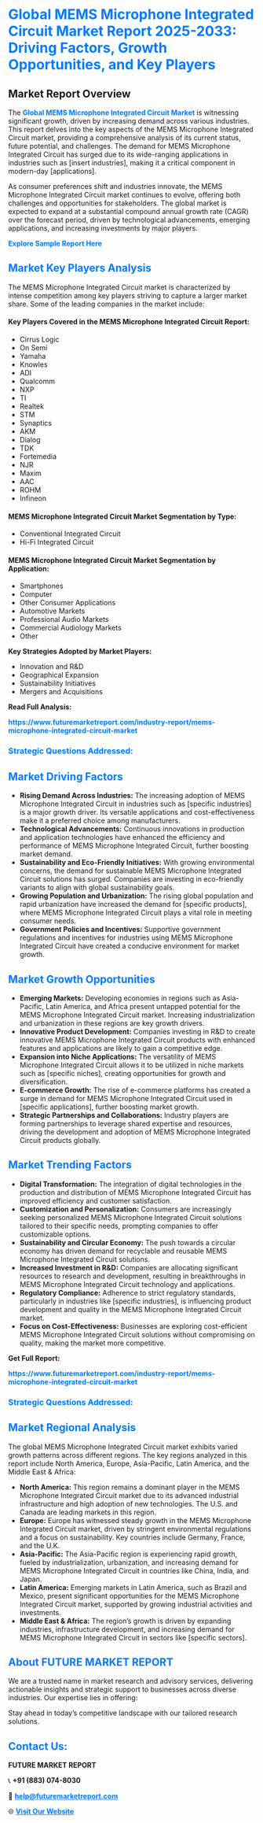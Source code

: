 <h1 style="color: #007BFF;">Global MEMS Microphone Integrated Circuit Market Report 2025-2033: Driving Factors, Growth Opportunities, and Key Players</h1>

<section id="overview">
<h2>Market Report Overview</h2>
<p>The <a href="https://www.futuremarketreport.com/industry-report/mems-microphone-integrated-circuit-market" style="color: #007BFF; text-decoration: none;"><strong>Global MEMS Microphone Integrated Circuit Market</strong></a> is witnessing significant growth, driven by increasing demand across various industries. This report delves into the key aspects of the MEMS Microphone Integrated Circuit market, providing a comprehensive analysis of its current status, future potential, and challenges. The demand for MEMS Microphone Integrated Circuit has surged due to its wide-ranging applications in industries such as [insert industries], making it a critical component in modern-day [applications].</p>
<p>As consumer preferences shift and industries innovate, the MEMS Microphone Integrated Circuit market continues to evolve, offering both challenges and opportunities for stakeholders. The global market is expected to expand at a substantial compound annual growth rate (CAGR) over the forecast period, driven by technological advancements, emerging applications, and increasing investments by major players.</p>
</section>

<section id="overview">
<p><a href="https://www.futuremarketreport.com/request-sample/reportId=82364" style="color: #007BFF; text-decoration: none;"><strong>Explore Sample Report Here</strong></a></p>
</section>

<section id="key-players">
<h2 style="color: #007BFF;">Market Key Players Analysis</h2>
<p>The MEMS Microphone Integrated Circuit market is characterized by intense competition among key players striving to capture a larger market share. Some of the leading companies in the market include:</p>
<h4>Key Players Covered in the MEMS Microphone Integrated Circuit Report:</h4>
<ul><li>Cirrus Logic</li><li>On Semi</li><li>Yamaha</li><li>Knowles</li><li>ADI</li><li>Qualcomm</li><li>NXP</li><li>TI</li><li>Realtek</li><li>STM</li><li>Synaptics</li><li>AKM</li><li>Dialog</li><li>TDK</li><li>Fortemedia</li><li>NJR</li><li>Maxim</li><li>AAC</li><li>ROHM</li><li>Infineon</li></ul>
<h4>MEMS Microphone Integrated Circuit Market Segmentation by Type:</h4>
<ul><li>Conventional Integrated Circuit</li><li>Hi-Fi Integrated Circuit</li></ul>

<h4>MEMS Microphone Integrated Circuit Market Segmentation by Application:</h4>
<ul><li>Smartphones</li><li>Computer</li><li>Other Consumer Applications</li><li>Automotive Markets</li><li>Professional Audio Markets</li><li>Commercial Audiology Markets</li><li>Other</li></ul>
<p><strong>Key Strategies Adopted by Market Players:</strong></p>
<ul>
<li>Innovation and R&D</li>
<li>Geographical Expansion</li>
<li>Sustainability Initiatives</li>
<li>Mergers and Acquisitions</li>
</ul>
</section>

<section>
<p><strong>Read Full Analysis: </strong></p><a href="https://www.futuremarketreport.com/industry-report/mems-microphone-integrated-circuit-market" style="color: #007BFF; text-decoration: none;"><strong>https://www.futuremarketreport.com/industry-report/mems-microphone-integrated-circuit-market</strong></a>
<h3 style="color: #007BFF;">Strategic Questions Addressed:</h3>
</section>

<section id="driving-factors">
<h2 style="color: #007BFF;">Market Driving Factors</h2>
<ul>
<li><strong>Rising Demand Across Industries:</strong> The increasing adoption of MEMS Microphone Integrated Circuit in industries such as [specific industries] is a major growth driver. Its versatile applications and cost-effectiveness make it a preferred choice among manufacturers.</li>
<li><strong>Technological Advancements:</strong> Continuous innovations in production and application technologies have enhanced the efficiency and performance of MEMS Microphone Integrated Circuit, further boosting market demand.</li>
<li><strong>Sustainability and Eco-Friendly Initiatives:</strong> With growing environmental concerns, the demand for sustainable MEMS Microphone Integrated Circuit solutions has surged. Companies are investing in eco-friendly variants to align with global sustainability goals.</li>
<li><strong>Growing Population and Urbanization:</strong> The rising global population and rapid urbanization have increased the demand for [specific products], where MEMS Microphone Integrated Circuit plays a vital role in meeting consumer needs.</li>
<li><strong>Government Policies and Incentives:</strong> Supportive government regulations and incentives for industries using MEMS Microphone Integrated Circuit have created a conducive environment for market growth.</li>
</ul>
</section>

<section id="growth-opportunities">
<h2 style="color: #007BFF;">Market Growth Opportunities</h2>
<ul>
<li><strong>Emerging Markets:</strong> Developing economies in regions such as Asia-Pacific, Latin America, and Africa present untapped potential for the MEMS Microphone Integrated Circuit market. Increasing industrialization and urbanization in these regions are key growth drivers.</li>
<li><strong>Innovative Product Development:</strong> Companies investing in R&D to create innovative MEMS Microphone Integrated Circuit products with enhanced features and applications are likely to gain a competitive edge.</li>
<li><strong>Expansion into Niche Applications:</strong> The versatility of MEMS Microphone Integrated Circuit allows it to be utilized in niche markets such as [specific niches], creating opportunities for growth and diversification.</li>
<li><strong>E-commerce Growth:</strong> The rise of e-commerce platforms has created a surge in demand for MEMS Microphone Integrated Circuit used in [specific applications], further boosting market growth.</li>
<li><strong>Strategic Partnerships and Collaborations:</strong> Industry players are forming partnerships to leverage shared expertise and resources, driving the development and adoption of MEMS Microphone Integrated Circuit products globally.</li>
</ul>
</section>

<section id="trending-factors">
<h2 style="color: #007BFF;">Market Trending Factors</h2>
<ul>
<li><strong>Digital Transformation:</strong> The integration of digital technologies in the production and distribution of MEMS Microphone Integrated Circuit has improved efficiency and customer satisfaction.</li>
<li><strong>Customization and Personalization:</strong> Consumers are increasingly seeking personalized MEMS Microphone Integrated Circuit solutions tailored to their specific needs, prompting companies to offer customizable options.</li>
<li><strong>Sustainability and Circular Economy:</strong> The push towards a circular economy has driven demand for recyclable and reusable MEMS Microphone Integrated Circuit solutions.</li>
<li><strong>Increased Investment in R&D:</strong> Companies are allocating significant resources to research and development, resulting in breakthroughs in MEMS Microphone Integrated Circuit technology and applications.</li>
<li><strong>Regulatory Compliance:</strong> Adherence to strict regulatory standards, particularly in industries like [specific industries], is influencing product development and quality in the MEMS Microphone Integrated Circuit market.</li>
<li><strong>Focus on Cost-Effectiveness:</strong> Businesses are exploring cost-efficient MEMS Microphone Integrated Circuit solutions without compromising on quality, making the market more competitive.</li>
</ul>
</section>

<section>
<p><strong>Get Full Report: </strong></p><a href="https://www.futuremarketreport.com/industry-report/mems-microphone-integrated-circuit-market" style="color: #007BFF; text-decoration: none;"><strong>https://www.futuremarketreport.com/industry-report/mems-microphone-integrated-circuit-market</strong></a>
<h3 style="color: #007BFF;">Strategic Questions Addressed:</h3>
</section>


<section id="regional-analysis">
<h2 style="color: #007BFF;">Market Regional Analysis</h2>
<p>The global MEMS Microphone Integrated Circuit market exhibits varied growth patterns across different regions. The key regions analyzed in this report include North America, Europe, Asia-Pacific, Latin America, and the Middle East & Africa:</p>
<ul>
<li><strong>North America:</strong> This region remains a dominant player in the MEMS Microphone Integrated Circuit market due to its advanced industrial infrastructure and high adoption of new technologies. The U.S. and Canada are leading markets in this region.</li>
<li><strong>Europe:</strong> Europe has witnessed steady growth in the MEMS Microphone Integrated Circuit market, driven by stringent environmental regulations and a focus on sustainability. Key countries include Germany, France, and the U.K.</li>
<li><strong>Asia-Pacific:</strong> The Asia-Pacific region is experiencing rapid growth, fueled by industrialization, urbanization, and increasing demand for MEMS Microphone Integrated Circuit in countries like China, India, and Japan.</li>
<li><strong>Latin America:</strong> Emerging markets in Latin America, such as Brazil and Mexico, present significant opportunities for the MEMS Microphone Integrated Circuit market, supported by growing industrial activities and investments.</li>
<li><strong>Middle East & Africa:</strong> The region’s growth is driven by expanding industries, infrastructure development, and increasing demand for MEMS Microphone Integrated Circuit in sectors like [specific sectors].</li>
</ul>
</section>

<footer>
<h2 style="color: #007BFF;">About FUTURE MARKET REPORT</h2>
<p>We are a trusted name in market research and advisory services, delivering actionable insights and strategic support to businesses across diverse industries. Our expertise lies in offering:</p>

<p>Stay ahead in today’s competitive landscape with our tailored research solutions.</p>

<h2 style="color: #007BFF;">Contact Us:</h2>
<p><strong>FUTURE MARKET REPORT</strong></p>
<p>📞 <strong>+91 (883) 074-8030</strong></p>
<p>📧 <strong><a href="mailto:help@futuremarketreport.com" style="color: #007BFF;">help@futuremarketreport.com</a></strong></p>
<p>🌐 <strong><a href="https://www.futuremarketreport.com/" style="color: #007BFF;">Visit Our Website</a></strong></p>
</footer>
